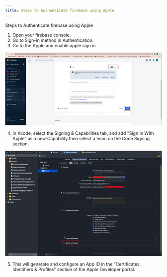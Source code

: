 ```yaml
---
title: Steps to Authenticate firebase using Apple
---
```


Steps to Authenticate firebase using Apple

1. Open your firebase console.
2. Go to Sign-in method in Authentication.
3. Go to the Apple and enable apple sign in.

![eShop](/img/flutter/apple1.png)

4. In Xcode, select the Signing & Capabilities tab, and add "Sign In With Apple" as a new Capability then select a team on the Code Signing section.

![eShop](/img/flutter/apple2.png)

5. This will generate and configure an App ID in the "Certificates, Identifiers & Profiles" section of the Apple Developer portal. 
